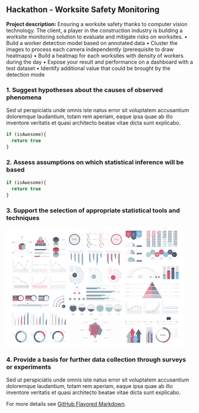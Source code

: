 ## Hackathon - Worksite Safety Monitoring

**Project description:** Ensuring a worksite safety thanks to computer vision technology.
The client, a player in the construction industry is building a worksite monitoring solution to evaluate and mitigate risks on worksites.
• Build a worker detection model based on annotated data
• Cluster the images to process each camera independently (prerequisite to draw heatmaps)
• Build a heatmap for each worksites with density of workers during the day
• Expose your result and performance on a dashboard with a test dataset
• Identify additional value that could be brought by the detection mode

### 1. Suggest hypotheses about the causes of observed phenomena

Sed ut perspiciatis unde omnis iste natus error sit voluptatem accusantium doloremque laudantium, totam rem aperiam, eaque ipsa quae ab illo inventore veritatis et quasi architecto beatae vitae dicta sunt explicabo. 

```javascript
if (isAwesome){
  return true
}
```

### 2. Assess assumptions on which statistical inference will be based

```javascript
if (isAwesome){
  return true
}
```

### 3. Support the selection of appropriate statistical tools and techniques

<img src="images/dummy_thumbnail.jpg?raw=true"/>

### 4. Provide a basis for further data collection through surveys or experiments

Sed ut perspiciatis unde omnis iste natus error sit voluptatem accusantium doloremque laudantium, totam rem aperiam, eaque ipsa quae ab illo inventore veritatis et quasi architecto beatae vitae dicta sunt explicabo. 

For more details see [GitHub Flavored Markdown](https://guides.github.com/features/mastering-markdown/).
